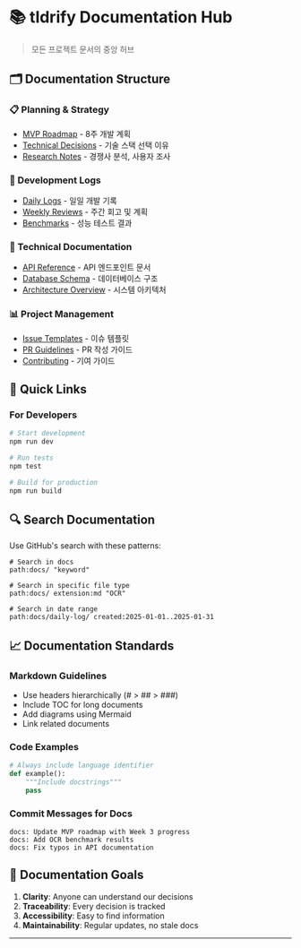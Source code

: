 # 📚 tldrify Documentation Hub

> 모든 프로젝트 문서의 중앙 허브

## 🗂️ Documentation Structure

### 📋 Planning & Strategy
- [MVP Roadmap](mvp-roadmap.md) - 8주 개발 계획
- [Technical Decisions](tech-decisions.md) - 기술 스택 선택 이유
- [Research Notes](research/) - 경쟁사 분석, 사용자 조사

### 📝 Development Logs
- [Daily Logs](daily-log/) - 일일 개발 기록
- [Weekly Reviews](weekly-reviews/) - 주간 회고 및 계획
- [Benchmarks](benchmarks/) - 성능 테스트 결과

### 🔧 Technical Documentation
- [API Reference](api.md) - API 엔드포인트 문서
- [Database Schema](database.md) - 데이터베이스 구조
- [Architecture Overview](architecture.md) - 시스템 아키텍처

### 📊 Project Management
- [Issue Templates](../.github/ISSUE_TEMPLATE/) - 이슈 템플릿
- [PR Guidelines](pr-guidelines.md) - PR 작성 가이드
- [Contributing](../CONTRIBUTING.md) - 기여 가이드

## 🚀 Quick Links

### For Developers
```bash
# Start development
npm run dev

# Run tests
npm test

# Build for production
npm run build
```


## 🔍 Search Documentation

Use GitHub's search with these patterns:
```
# Search in docs
path:docs/ "keyword"

# Search in specific file type
path:docs/ extension:md "OCR"

# Search in date range
path:docs/daily-log/ created:2025-01-01..2025-01-31
```

## 📈 Documentation Standards

### Markdown Guidelines
- Use headers hierarchically (# > ## > ###)
- Include TOC for long documents
- Add diagrams using Mermaid
- Link related documents

### Code Examples
```python
# Always include language identifier
def example():
    """Include docstrings"""
    pass
```

### Commit Messages for Docs
```
docs: Update MVP roadmap with Week 3 progress
docs: Add OCR benchmark results
docs: Fix typos in API documentation
```

## 🎯 Documentation Goals

1. **Clarity**: Anyone can understand our decisions
2. **Traceability**: Every decision is tracked
3. **Accessibility**: Easy to find information
4. **Maintainability**: Regular updates, no stale docs

---
